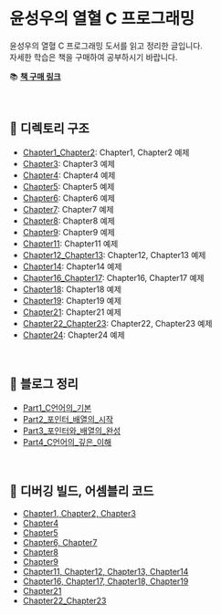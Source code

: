 ﻿# 윤성우의 열혈 C 프로그래밍

윤성우의 열혈 C 프로그래밍 도서를 읽고 정리한 글입니다.  
자세한 학습은 책을 구매하여 공부하시기 바랍니다.

📚 **[책 구매 링크](https://product.kyobobook.co.kr/detail/S000001589148)**

<br>

## 📂 디렉토리 구조

- [Chapter1_Chapter2](./Chapter1_Chapter2): Chapter1, Chapter2 예제
- [Chapter3](./Chapter3): Chapter3 예제
- [Chapter4](./Chapter4): Chapter4 예제
- [Chapter5](./Chapter5): Chapter5 예제
- [Chapter6](./Chapter6): Chapter6 예제
- [Chapter7](./Chapter7): Chapter7 예제
- [Chapter8](./Chapter8): Chapter8 예제
- [Chapter9](./Chapter9): Chapter9 예제
- [Chapter11](./Chapter11): Chapter11 예제
- [Chapter12_Chapter13](./Chapter12_Chapter13): Chapter12, Chapter13 예제
- [Chapter14](./Chapter14): Chapter14 예제
- [Chapter16_Chapter17](./Chapter16_Chapter17): Chapter16, Chapter17 예제
- [Chapter18](./Chapter18): Chapter18 예제
- [Chapter19](./Chapter19): Chapter19 예제
- [Chapter21](./Chapter21): Chapter21 예제
- [Chapter22_Chapter23](./Chapter22_Chapter23): Chapter22, Chapter23 예제
- [Chapter24](./Chapter24): Chapter24 예제

<br>

## 📝 블로그 정리

- [Part1_C언어의_기본](https://shine94.tistory.com/341)
- [Part2_포인터_배열의_시작](https://shine94.tistory.com/342)
- [Part3_포인터와_배열의_완성](https://shine94.tistory.com/343)
- [Part4_C언어의_깊은_이해](https://shine94.tistory.com/344)

<br>

## 📜 디버깅 빌드, 어셈블리 코드
- [Chapter1, Chapter2, Chapter3](https://shine94.tistory.com/375)
- [Chapter4](https://shine94.tistory.com/376)
- [Chapter5](https://shine94.tistory.com/377)
- [Chapter6, Chapter7](https://shine94.tistory.com/379)
- [Chapter8](https://shine94.tistory.com/380)
- [Chapter9](https://shine94.tistory.com/381)
- [Chapter11, Chapter12, Chapter13, Chapter14](https://shine94.tistory.com/385)
- [Chapter16, Chapter17, Chapter18, Chapter19](https://shine94.tistory.com/387)
- [Chapter21](https://shine94.tistory.com/389)
- [Chapter22_Chapter23](https://shine94.tistory.com/394)